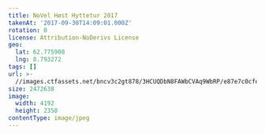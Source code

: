```yaml
---
title: NoVel Høst Hyttetur 2017
takenAt: '2017-09-30T14:09:01.000Z'
rotation: 0
license: Attribution-NoDerivs License
geo:
  lat: 62.775908
  lng: 8.793272
tags: []
url: >-
  //images.ctfassets.net/bncv3c2gt878/3HCUQDbN8FAWbCVAq9WbRP/e87e7c0cfebcf0e3f20fbc71242e3a1d/novel-hst-hyttetur-2017_37389582516_o
size: 2472638
image:
  width: 4192
  height: 2358
contentType: image/jpeg
---
```


